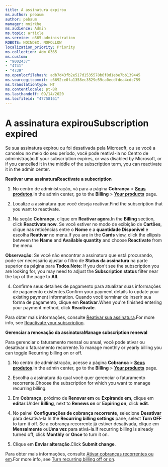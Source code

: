 ```yaml
---
title: A assinatura expirou
ms.author: pebaum
author: pebaum
manager: mnirkhe
ms.audience: Admin
ms.topic: article
ms.service: o365-administration
ROBOTS: NOINDEX, NOFOLLOW
localization_priority: Priority
ms.collection: Adm_O365
ms.custom:
- "9002437"
- "4741"
- "4739"
ms.openlocfilehash: adb7d43fb2e517d1535578b6f8d1ebe7bb139445
ms.sourcegitcommit: c6692ce0fa1358ec3529e59ca0ecdfdea4cdc759
ms.translationtype: HT
ms.contentlocale: pt-BR
ms.lasthandoff: 09/14/2020
ms.locfileid: "47758161"
---
```

# <a name="subscription-expired"></a><span data-ttu-id="17ab5-102">A assinatura expirou</span><span class="sxs-lookup"><span data-stu-id="17ab5-102">Subscription expired</span></span>

<span data-ttu-id="17ab5-103">Se sua assinatura expirou ou foi desativada pela Microsoft, ou se você a cancelou no meio do seu período, você pode reativá-la no Centro de administração.</span><span class="sxs-lookup"><span data-stu-id="17ab5-103">If your subscription expires, or was disabled by Microsoft, or if you cancelled it in the middle of the subscription term, you can reactivate it in the admin center.</span></span>

<span data-ttu-id="17ab5-104">**Reativar uma assinatura**</span><span class="sxs-lookup"><span data-stu-id="17ab5-104">**Reactivate a subscription**</span></span>

1. <span data-ttu-id="17ab5-105">No centro de administração, vá para a página **Cobrança** > **[Seus produtos](https://go.microsoft.com/fwlink/p/?linkid=842054)**.</span><span class="sxs-lookup"><span data-stu-id="17ab5-105">In the admin center, go to the **Billing** > **[Your products](https://go.microsoft.com/fwlink/p/?linkid=842054)** page.</span></span>

2. <span data-ttu-id="17ab5-106">Localize a assinatura que você deseja reativar.</span><span class="sxs-lookup"><span data-stu-id="17ab5-106">Find the subscription that you want to reactivate.</span></span>

3. <span data-ttu-id="17ab5-107">Na seção **Cobrança**, clique em **Reativar agora**.</span><span class="sxs-lookup"><span data-stu-id="17ab5-107">In the **Billing** section, click **Reactivate now**.</span></span> <span data-ttu-id="17ab5-108">Se você estiver no modo de exibição de **Cartões**, clique nas reticências entre o **Nome** e a **quantidade Disponível** e escolha **Reativar** no menu.</span><span class="sxs-lookup"><span data-stu-id="17ab5-108">If you are in the **Cards** view, click the ellipsis between the **Name** and **Available quantity** and choose **Reactivate** from the menu.</span></span>

<span data-ttu-id="17ab5-109">**Observação**: Se você não encontrar a assinatura que está procurando, pode ser necessário ajustar o filtro de **Status da assinatura** na parte superior da página para **Todos**.</span><span class="sxs-lookup"><span data-stu-id="17ab5-109">**Note**: If you don't see the subscription you are looking for, you may need to adjust the **Subscription status** filter near the top of the page to **All**.</span></span>

4. <span data-ttu-id="17ab5-110">Confirme seus detalhes de pagamento para atualizar suas informações de pagamento existentes.</span><span class="sxs-lookup"><span data-stu-id="17ab5-110">Confirm your payment details to update your existing payment information.</span></span> <span data-ttu-id="17ab5-111">Quando você terminar de inserir sua forma de pagamento, clique em **Reativar**.</span><span class="sxs-lookup"><span data-stu-id="17ab5-111">When you're finished entering your payment method, click **Reactivate**.</span></span>

<span data-ttu-id="17ab5-112">Para obter mais informações, consulte [Reativar sua assinatura](https://docs.microsoft.com/microsoft-365/commerce/subscriptions/reactivate-your-subscription).</span><span class="sxs-lookup"><span data-stu-id="17ab5-112">For more info, see [Reactivate your subscription](https://docs.microsoft.com/microsoft-365/commerce/subscriptions/reactivate-your-subscription).</span></span>

<span data-ttu-id="17ab5-113">**Gerenciar a renovação da assinatura**</span><span class="sxs-lookup"><span data-stu-id="17ab5-113">**Manage subscription renewal**</span></span>

<span data-ttu-id="17ab5-114">Para gerenciar o faturamento mensal ou anual, você pode ativar ou desativar o faturamento recorrente.</span><span class="sxs-lookup"><span data-stu-id="17ab5-114">To manage monthly or yearly billing you can toggle Recurring billing on or off.</span></span>

1. <span data-ttu-id="17ab5-115">No centro de administração, acesse a página **Cobrança** > **[Seus produtos](https://go.microsoft.com/fwlink/p/?linkid=842054)**.</span><span class="sxs-lookup"><span data-stu-id="17ab5-115">In the admin center, go to the **Billing** > **[Your products](https://go.microsoft.com/fwlink/p/?linkid=842054)** page.</span></span>

2. <span data-ttu-id="17ab5-116">Escolha a assinatura da qual você quer gerenciar o faturamento recorrente.</span><span class="sxs-lookup"><span data-stu-id="17ab5-116">Choose the subscription for which you want to manage recurring billing.</span></span>

3. <span data-ttu-id="17ab5-117">Em **Cobrança**, próximo de **Renovar em** ou **Expirando em**, clique em **editar**.</span><span class="sxs-lookup"><span data-stu-id="17ab5-117">Under **Billing**, next to **Renews on** or **Expiring on**, click **edit**.</span></span>

4. <span data-ttu-id="17ab5-118">No painel **Configurações de cobrança recorrente**, selecione **Desativar** para desativá-la.</span><span class="sxs-lookup"><span data-stu-id="17ab5-118">In the **Recurring billing settings** pane, select **Turn OFF** to turn it off.</span></span> <span data-ttu-id="17ab5-119">Se a cobrança recorrente já estiver desativada, clique em **Mensalmente** ou**Uma vez** para ativá-la.</span><span class="sxs-lookup"><span data-stu-id="17ab5-119">If recurring billing is already turned off, click **Monthly** or **Once** to turn it on.</span></span>

5. <span data-ttu-id="17ab5-120">Clique em **Enviar alteração**.</span><span class="sxs-lookup"><span data-stu-id="17ab5-120">Click **Submit change**.</span></span>

<span data-ttu-id="17ab5-121">Para obter mais informações, consulte [Ativar cobranças recorrentes ou em](https://docs.microsoft.com/microsoft-365/commerce/subscriptions/renew-your-subscription#turn-recurring-billing-off-or-on).</span><span class="sxs-lookup"><span data-stu-id="17ab5-121">For more info, see [Turn recurring billing off or on](https://docs.microsoft.com/microsoft-365/commerce/subscriptions/renew-your-subscription#turn-recurring-billing-off-or-on).</span></span>
